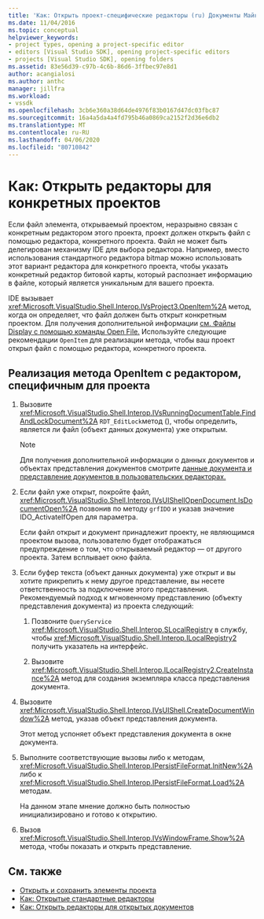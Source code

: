 ```yaml
---
title: 'Как: Открыть проект-специфические редакторы (ru) Документы Майкрософт'
ms.date: 11/04/2016
ms.topic: conceptual
helpviewer_keywords:
- project types, opening a project-specific editor
- editors [Visual Studio SDK], opening project-specific editors
- projects [Visual Studio SDK], opening folders
ms.assetid: 83e56d39-c97b-4c6b-86d6-3ffbec97e8d1
author: acangialosi
ms.author: anthc
manager: jillfra
ms.workload:
- vssdk
ms.openlocfilehash: 3cb6e360a38d64de4976f83b0167d47dc03fbc87
ms.sourcegitcommit: 16a4a5da4a4fd795b46a0869ca2152f2d36e6db2
ms.translationtype: MT
ms.contentlocale: ru-RU
ms.lasthandoff: 04/06/2020
ms.locfileid: "80710842"
---
```

# <a name="how-to-open-project-specific-editors"></a>Как: Открыть редакторы для конкретных проектов
Если файл элемента, открываемый проектом, неразрывно связан с конкретным редактором этого проекта, проект должен открыть файл с помощью редактора, конкретного проекта. Файл не может быть делегирован механизму IDE для выбора редактора. Например, вместо использования стандартного редактора bitmap можно использовать этот вариант редактора для конкретного проекта, чтобы указать конкретный редактор битовой карты, который распознает информацию в файле, который является уникальным для вашего проекта.

 IDE вызывает <xref:Microsoft.VisualStudio.Shell.Interop.IVsProject3.OpenItem%2A> метод, когда он определяет, что файл должен быть открыт конкретным проектом. Для получения дополнительной информации [см. Файлы Display с помощью команды Open File.](../extensibility/internals/displaying-files-by-using-the-open-file-command.md) Используйте следующие рекомендации `OpenItem` для реализации метода, чтобы ваш проект открыл файл с помощью редактора, конкретного проекта.

## <a name="to-implement-the-openitem-method-with-a-project-specific-editor"></a>Реализация метода OpenItem с редактором, специфичным для проекта

1. Вызовите <xref:Microsoft.VisualStudio.Shell.Interop.IVsRunningDocumentTable.FindAndLockDocument%2A> `RDT_EditLock`метод (), чтобы определить, является ли файл (объект данных документа) уже открытым.

    > [!NOTE]
    > Для получения дополнительной информации о данных документов и объектах представления документов смотрите [данные документа и представление документов в пользовательских редакторах.](../extensibility/document-data-and-document-view-in-custom-editors.md)

2. Если файл уже открыт, покройте файл, <xref:Microsoft.VisualStudio.Shell.Interop.IVsUIShellOpenDocument.IsDocumentOpen%2A> позвонив по методу `grfIDO` и указав значение IDO_ActivateIfOpen для параметра.

     Если файл открыт и документ принадлежит проекту, не являющимся проектом вызова, пользователю будет отображаться предупреждение о том, что открываемый редактор — от другого проекта. Затем всплывает окно файла.

3. Если буфер текста (объект данных документа) уже открыт и вы хотите прикрепить к нему другое представление, вы несете ответственность за подключение этого представления. Рекомендуемый подход к мгновенному представлению (объекту представления документа) из проекта следующий:

    1. Позвоните `QueryService` <xref:Microsoft.VisualStudio.Shell.Interop.SLocalRegistry> в службу, чтобы <xref:Microsoft.VisualStudio.Shell.Interop.ILocalRegistry2> получить указатель на интерфейс.

    2. Вызовите <xref:Microsoft.VisualStudio.Shell.Interop.ILocalRegistry2.CreateInstance%2A> метод для создания экземпляра класса представления документа.

4. Вызовите <xref:Microsoft.VisualStudio.Shell.Interop.IVsUIShell.CreateDocumentWindow%2A> метод, указав объект представления документа.

     Этот метод успоняет объект представления документа в окне документа.

5. Выполните соответствующие вызовы либо к методам, <xref:Microsoft.VisualStudio.Shell.Interop.IPersistFileFormat.InitNew%2A> либо к <xref:Microsoft.VisualStudio.Shell.Interop.IPersistFileFormat.Load%2A> методам.

     На данном этапе мнение должно быть полностью инициализировано и готово к открытию.

6. Вызов <xref:Microsoft.VisualStudio.Shell.Interop.IVsWindowFrame.Show%2A> метода, чтобы показать и открыть представление.

## <a name="see-also"></a>См. также
- [Открыть и сохранить элементы проекта](../extensibility/internals/opening-and-saving-project-items.md)
- [Как: Открытые стандартные редакторы](../extensibility/how-to-open-standard-editors.md)
- [Как: Открыть редакторы для открытых документов](../extensibility/how-to-open-editors-for-open-documents.md)
